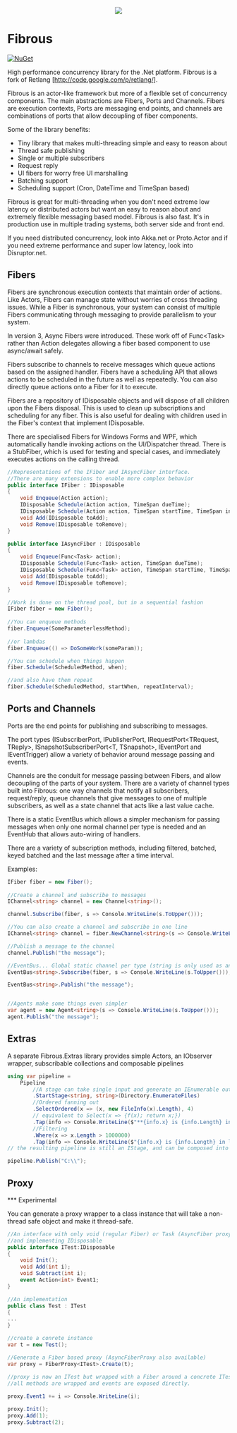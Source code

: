 <p align="center">
  <img src="https://github.com/chrisa23/Fibrous/blob/master/Images/Banner.png" />
</p>

# Fibrous
[![NuGet](https://img.shields.io/nuget/v/Fibrous.svg)](https://www.nuget.org/packages/Fibrous/)

High performance concurrency library for the .Net platform.  Fibrous is a fork of Retlang [http://code.google.com/p/retlang/]. 

Fibrous is an actor-like framework but more of a flexible set of concurrency components. The main abstractions are Fibers, Ports and Channels.  Fibers are execution contexts, Ports are messaging end points, and channels are combinations of ports that allow decoupling of fiber components.

Some of the library benefits:
 - Tiny library that makes multi-threading simple and easy to reason about
 - Thread safe publishing
 - Single or multiple subscribers
 - Request reply
 - UI fibers for worry free UI marshalling
 - Batching support
 - Scheduling support (Cron, DateTime and TimeSpan based)
 
 Fibrous is great for multi-threading when you don't need extreme low latency or distributed actors but want an easy to reason about and extremely flexible messaging based model.  Fibrous is also fast.  It's in production use in multiple trading systems, both server side and front end.
  
 If you need distributed concurrency, look into Akka.net or Proto.Actor and if you need extreme performance and super low latency, look into Disruptor.net.

Fibers
------

Fibers are synchronous execution contexts that maintain order of actions.  Like Actors, Fibers can manage state without worries of cross threading issues.  While a Fiber is synchronous, your system can consist of multiple Fibers communicating through messaging to provide parallelism to your system.

In version 3, Async Fibers were introduced.  These work off of Func&lt;Task> rather than Action delegates allowing a fiber based component to use async/await safely.

Fibers subscribe to channels to receive messages which queue actions based on the assigned handler.  Fibers have a scheduling API that allows actions to be scheduled in the future as well as repeatedly.  You can also directly queue actions onto a Fiber for it to execute.

Fibers are a repository of IDisposable objects and will dispose of all children upon the Fibers disposal.  This is used to clean up subscriptions and scheduling for any fiber.  This is also useful for dealing with children used in the Fiber's context that implement IDisposable.

There are specialised Fibers for Windows Forms and WPF, which automatically handle invoking actions on the UI/Dispatcher thread.  There is a StubFiber, which is used for testing and special cases, and immediately executes actions on the calling thread.

```csharp
//Representations of the IFiber and IAsyncFiber interface.
//There are many extensions to enable more complex behavior
public interface IFiber : IDisposable
{
    void Enqueue(Action action);
    IDisposable Schedule(Action action, TimeSpan dueTime);
    IDisposable Schedule(Action action, TimeSpan startTime, TimeSpan interval);
    void Add(IDisposable toAdd);
    void Remove(IDisposable toRemove);
}

public interface IAsyncFiber : IDisposable
{
    void Enqueue(Func<Task> action);
    IDisposable Schedule(Func<Task> action, TimeSpan dueTime);
    IDisposable Schedule(Func<Task> action, TimeSpan startTime, TimeSpan interval);
    void Add(IDisposable toAdd);
    void Remove(IDisposable toRemove);
}
```

```csharp
//Work is done on the thread pool, but in a sequential fashion 
IFiber fiber = new Fiber();  
	 
//You can enqueue methods
fiber.Enqueue(SomeParameterlessMethod);
 
//or lambdas
fiber.Enqueue(() => DoSomeWork(someParam));

//You can schedule when things happen
fiber.Schedule(ScheduledMethod, when);

//and also have them repeat
fiber.Schedule(ScheduledMethod, startWhen, repeatInterval);
```



Ports and Channels
------------------

Ports are the end points for publishing and subscribing to messages.  

The port types (ISubscriberPort<T>, IPublisherPort<T>, IRequestPort<TRequest, TReply>, ISnapshotSubscriberPort<T, TSnapshot>, IEventPort and IEventTrigger) allow a variety of behavior around message passing and events.
    
Channels are the conduit for message passing between Fibers, and allow decoupling of the parts of your system.  There are a variety of channel types built into Fibrous: one way channels that notify all subscribers, request/reply, queue channels that give messages to one of multiple subscribers, as well as a state channel that acts like a last value cache.

There is a static EventBus which allows a simpler mechanism for passing messages when only one normal channel per type is needed and an EventHub that allows auto-wiring of handlers.

There are a variety of subscription methods, including filtered, batched, keyed batched and the last message after a time interval.
 
  
Examples:

```csharp
IFiber fiber = new Fiber();  
	 
//Create a channel and subscribe to messages
IChannel<string> channel = new Channel<string>();

channel.Subscribe(fiber, s => Console.WriteLine(s.ToUpper()));

//You can also create a channel and subscribe in one line
IChannel<string> channel = fiber.NewChannel<string>(s => Console.WriteLine(s.ToUpper()));

//Publish a message to the channel
channel.Publish("the message");

//EventBus... Global static channel per type (string is only used as an example)
EventBus<string>.Subscribe(fiber, s => Console.WriteLine(s.ToUpper()));

EventBus<string>.Publish("the message");


//Agents make some things even simpler
var agent = new Agent<string>(s => Console.WriteLine(s.ToUpper()));
agent.Publish("the message");
```

Extras
---------

A separate Fibrous.Extras library provides simple Actors, an IObserver wrapper, subscribable collections and composable pipelines 

```csharp
using var pipeline = 
    Pipeline
        //A stage can take single input and generate an IEnumerable output
        .StartStage<string, string>(Directory.EnumerateFiles) 
        //Ordered fanning out 
        .SelectOrdered(x => (x, new FileInfo(x).Length), 4) 
        // equivalent to Select(x => {f(x); return x;})
        .Tap(info => Console.WriteLine($"**{info.x} is {info.Length} in length")) 
        //Filtering
        .Where(x => x.Length > 1000000)  
        .Tap(info => Console.WriteLine($"{info.x} is {info.Length} in length"));
// the resulting pipeline is still an IStage, and can be composed into another pipeline

pipeline.Publish("C:\\");
```

Proxy
-----

*** Experimental

You can generate a proxy wrapper to a class instance that will take a non-thread safe object and make it thread-safe.

```csharp
//An interface with only void (regular Fiber) or Task (AsyncFiber proxy) returning methods,
//and implementing IDisposable
public interface ITest:IDisposable
{
    void Init();
    void Add(int i);
    void Subtract(int i);
    event Action<int> Event1;
}

//An implementation
public class Test : ITest
{
...
}

//create a conrete instance
var t = new Test();

//Generate a Fiber based proxy (AsyncFiberProxy also available)
var proxy = FiberProxy<ITest>.Create(t);

//proxy is now an ITest but wrapped with a Fiber around a concrete ITest instance
//all methods are wrapped and events are exposed directly.
    
proxy.Event1 += i => Console.WriteLine(i);

proxy.Init();
proxy.Add(1);
proxy.Subtract(2);

```



	

